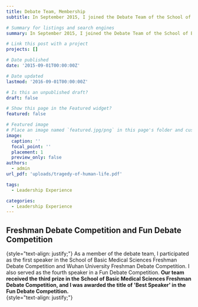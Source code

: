 ```yaml
---
title: Debate Team, Membership
subtitle: In September 2015, I joined the Debate Team of the School of Basic Medical Sciences at Wuhan University.

# Summary for listings and search engines
summary: In September 2015, I joined the Debate Team of the School of Basic Medical Sciences at Wuhan University.

# Link this post with a project
projects: []

# Date published
date: '2015-09-01T00:00:00Z'

# Date updated
lastmod: '2016-09-01T00:00:00Z'

# Is this an unpublished draft?
draft: false

# Show this page in the Featured widget?
featured: false

# Featured image
# Place an image named `featured.jpg/png` in this page's folder and customize its options here.
image:
  caption: ''
  focal_point: ''
  placement: 1
  preview_only: false
authors:
  - admin
url_pdf: 'uploads/tragedy-of-human-life.pdf'

tags:
  - Leadership Experience

categories:
  - Leadership Experience
---
```


## Freshman Debate Competition and Fun Debate Competition  
{style="text-align: justify;"}
As a member of the debate team, I participated as the first speaker in the School of Basic Medical Sciences Freshman Debate Competition and Wuhan University Freshman Debate Competition. I also served as the fourth speaker in a Fun Debate Competition. **Our team received the third prize in the School of Basic Medical Sciences Freshman Debate Competition, and I was awarded the title of 'Best Speaker' in the Fun Debate Competition.**  
{style="text-align: justify;"}

